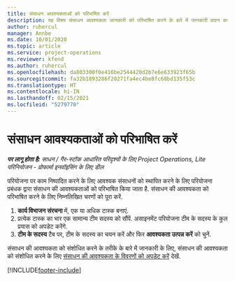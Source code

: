 ```yaml
---
title: संसाधन आवश्यकताओं को परिभाषित करें
description: यह विषय संसाधन आवश्यकता जानकारी को परिभाषित करने के बारे में जानकारी प्रदान करता है.
author: ruhercul
manager: Annbe
ms.date: 10/01/2020
ms.topic: article
ms.service: project-operations
ms.reviewer: kfend
ms.author: ruhercul
ms.openlocfilehash: da803300f0e416be2544420d2b7e6e633923f65b
ms.sourcegitcommit: fa32b1893286f20271fa4ec4be8fc68bd135f53c
ms.translationtype: HT
ms.contentlocale: hi-IN
ms.lasthandoff: 02/15/2021
ms.locfileid: "5279770"
---
```

# <a name="define-resource-requirements"></a>संसाधन आवश्यकताओं को परिभाषित करें

_**पर लागू होता है:** साधन / गैर-स्टॉक आधारित परिदृश्यों के लिए Project Operations, Lite परिनियोजन - प्रोफार्मा इनवॉइसिंग के लिए डील_

परियोजना पर काम निष्पादित करने के लिए आवश्यक संसाधनों को स्थापित करने के लिए परियोजना प्रबंधक द्वारा संसाधन की आवश्यकताओं को परिभाषित किया जाता है. संसाधन की आवश्यकता को परिभाषित करने के लिए निम्नलिखित चरणों को पूरा करें.

1.  **कार्य विभाजन संरचना** में, एक या अधिक टास्क बनाएं.
2.  प्रत्येक टास्क का भार एक सामान्य टीम सदस्य को सौंपें. असाइनमेंट परियोजना टीम के सदस्य के कुल प्रयास को अपडेट करेंगे.
3.  **टीम के सदस्य** टैब पर, टीम के सदस्य का चयन करें और फिर **आवश्यकता उत्पन्न करें** को चुनें.

संसाधन की आवश्यकता को संशोधित करने के तरीके के बारे में जानकारी के लिए, संसाधन की आवश्यकता को संशोधित करने के लिए [संसाधन की आवश्यकता के विवरणों को अपडेट करें](define-resource-requirements.md) देखें.

[!INCLUDE[footer-include](../includes/footer-banner.md)]